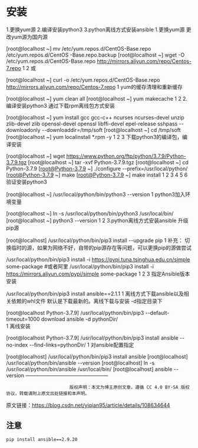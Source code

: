 # 安装

1.更换yum源
2.编译安装python3
3.python离线方式安装ansible
1.更换yum源
更改yum源为国内源

[root@localhost ~] mv /etc/yum.repos.d/CentOS-Base.repo /etc/yum.repos.d/CentOS                                          -Base.repo.backup
[root@localhost ~] wget -O /etc/yum.repos.d/CentOS-Base.repo http://mirrors.aliyun.com/repo/Centos-7.repo
1
2
或

[root@localhost ~] curl -o /etc/yum.repos.d/CentOS-Base.repo http://mirrors.aliyun.com/repo/Centos-7.repo
1
yum的缓存清理和重新缓存

[root@localhost ~] yum clean all
[root@localhost ~] yum makecache
1
2
2.编译安装python3
通过下载rpm离线包方式安装

[root@localhost ~] yum install gcc gcc-c++ ncurses ncurses-devel unzip zlib-devel zlib openssl-devel openssl libffi-devel epel-release  sshpass  --downloadonly  --downloaddir=/tmp/soft
[root@localhost ~] cd /tmp/soft
[root@localhost ~] yum localinstall  *.rpm -y
1
2
3
下载python3的编译包，编译安装

[root@localhost ~] wget https://www.python.org/ftp/python/3.7.9/Python-3.7.9.tgz
[root@localhost ~] tar -xvf  Python-3.7.9.tgz
[root@localhost ~] cd Python-3.7.9
[root@Python-3.7.9 ~] ./configure --prefix=/usr/local/python/
[root@Python-3.7.9 ~] make
[root@Python-3.7.9 ~] make install
1
2
3
4
5
6
验证安装python3

[root@localhost ~] /usr/local/python/bin/python3 --version
1
python3加入环境变量

[root@localhost ~] ln -s /usr/local/python/bin/python3 /usr/local/bin/
[root@localhost ~] python3 --version
1
2
3.python离线方式安装ansible
升级pip源

[root@localhost] /usr/local/python/bin/pip3 install --upgrade pip
1
补充：
切换临时的源，如果为网络不好，自带的pip源存在等问题，可以更换pip的源做尝试

/usr/local/python/bin/pip3 install -i  https://pypi.tuna.tsinghua.edu.cn/simple some-package
#或者阿里
/usr/local/python/bin/pip3 install -i  https://mirrors.aliyun.com/pypi/simple  some-package
1
2
3
指定Ansible版本安装

/usr/local/python/bin/pip3 install ansible==2.1.1
1
离线方式下载ansible以及相关依赖的whl文件
默认是下载最新的。离线下载与安装 -d指定目录下

[root@localhost Python-3.7.9] /usr/local/python/bin/pip3 --default-timeout=1000  download ansible   -d  pythonDir/   
1
离线安装

[root@localhost Python-3.7.9] /usr/local/python/bin/pip3 install  ansible --no-index --find-links=pythonDir/
1
对ansible配置指定

[root@localhost] /usr/local/python/bin/pip3 install ansible
[root@localhost] /usr/local/python/bin/ansible --version
[root@localhost] ln -s /usr/local/python/bin/ansible /usr/local/bin/
[root@localhost] ansible --version
————————————————

                            版权声明：本文为博主原创文章，遵循 CC 4.0 BY-SA 版权协议，转载请附上原文出处链接和本声明。
                        
原文链接：https://blog.csdn.net/yiqian95/article/details/108634644


## 注意

```
pip install ansible==2.9.20
```


